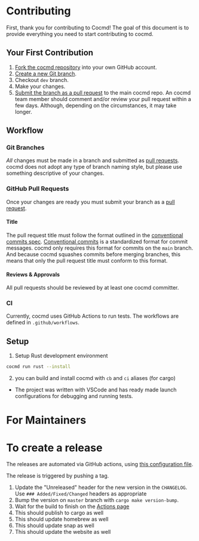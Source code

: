 # Contributing

First, thank you for contributing to Cocmd! The goal of this document is to provide everything you need to start contributing to cocmd. 

## Your First Contribution

1. [Fork the cocmd repository](https://github.com/cocmd/cocmd/fork) into your own GitHub account.
1. [Create a new Git branch](https://help.github.com/en/github/collaborating-with-issues-and-pull-requests/creating-and-deleting-branches-within-your-repository).
1. Checkout `dev` branch.
1. Make your changes.
1. [Submit the branch as a pull request](https://help.github.com/en/github/collaborating-with-issues-and-pull-requests/creating-a-pull-request-from-a-fork) to the main cocmd repo. An cocmd team member should comment and/or review your pull request within a few days. Although, depending on the circumstances, it may take longer.

## Workflow

### Git Branches

*All* changes must be made in a branch and submitted as [pull requests](#github-pull-requests). cocmd does not adopt any type of branch naming style, but please use something descriptive of your changes.

### GitHub Pull Requests

Once your changes are ready you must submit your branch as a [pull request](https://github.com/cocmd/cocmd/pulls).

#### Title

The pull request title must follow the format outlined in the [conventional commits spec](https://www.conventionalcommits.org). [Conventional commits](https://www.conventionalcommits.org) is a standardized format for commit messages. cocmd only requires this format for commits on the `main` branch. And because cocmd squashes commits before merging branches, this means that only the pull request title must conform to this format.

#### Reviews & Approvals

All pull requests should be reviewed by at least one cocmd committer.


### CI

Currently, cocmd uses GitHub Actions to run tests. The workflows are defined in `.github/workflows`.

## Setup

1. Setup Rust development environment
```bash
cocmd run rust --install
```
2. you can build and install cocmd with `cb` and `ci` aliases (for cargo)

* The project was written with VSCode and has ready made launch configurations for debugging and running tests.


# For Maintainers
# To create a release

The releases are automated via GitHub actions, using [this configuration file](https://github.com/Rigellute/spotify-tui/blob/master/.github/workflows/cd.yml).

The release is triggered by pushing a tag.

1. Update the "Unreleased" header for the new version in the `CHANGELOG`. Use `### Added/Fixed/Changed` headers as appropriate
1. Bump the version on `master` branch with `cargo make version-bump`.
1. Wait for the build to finish on the [Actions page](https://github.com/cocmd/cocmd/actions)
1. This should publish to cargo as well
1. This should update homebrew as well
1. This should update snap as well
1. This should update the website as well
